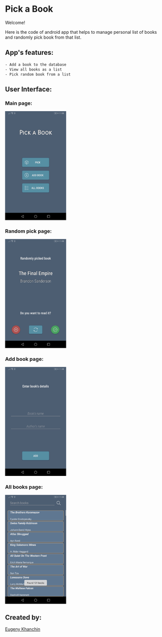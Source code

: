 # Pick a Book
Welcome! 

Here is the code of android app that helps to manage personal list of books and randomly pick book from that list.

## App's features:
	- Add a book to the database
	- View all books as a list
	- Pick random book from a list
	
## User Interface:
### Main page:
<img src="screenshots/main.JPG" width="200">

### Random pick page:
<img src="screenshots/random_pick.JPG" width="200">

### Add book page:
<img src="screenshots/add_book.JPG" width="200">

### All books page:
<img src="screenshots/all_books.jpg" width="200">

## Created by: 
[Eugeny Khanchin](https://github.com/eKhanchin)
